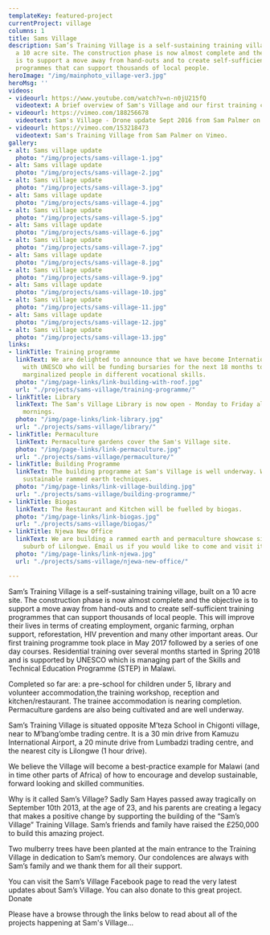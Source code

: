 ```yaml
---
templateKey: featured-project
currentProject: village
columns: 1
title: Sams Village
description: Sam’s Training Village is a self-sustaining training village, built on
  a 10 acre site. The construction phase is now almost complete and the objective
  is to support a move away from hand-outs and to create self-sufficient training
  programmes that can support thousands of local people.
heroImage: "/img/mainphoto_village-ver3.jpg"
heroMsg: ''
videos:
- videourl: https://www.youtube.com/watch?v=n-n0jU215fQ
  videotext: A brief overview of Sam's Village and our first training course for Tailors
- videourl: https://vimeo.com/188256678
  videotext: Sam's Village - Drone update Sept 2016 from Sam Palmer on Vimeo.
- videourl: https://vimeo.com/153218473
  videotext: Sam's Training Village from Sam Palmer on Vimeo.
gallery:
- alt: Sams village update
  photo: "/img/projects/sams-village-1.jpg"
- alt: Sams village update
  photo: "/img/projects/sams-village-2.jpg"
- alt: Sams village update
  photo: "/img/projects/sams-village-3.jpg"
- alt: Sams village update
  photo: "/img/projects/sams-village-4.jpg"
- alt: Sams village update
  photo: "/img/projects/sams-village-5.jpg"
- alt: Sams village update
  photo: "/img/projects/sams-village-6.jpg"
- alt: Sams village update
  photo: "/img/projects/sams-village-7.jpg"
- alt: Sams village update
  photo: "/img/projects/sams-village-8.jpg"
- alt: Sams village update
  photo: "/img/projects/sams-village-9.jpg"
- alt: Sams village update
  photo: "/img/projects/sams-village-10.jpg"
- alt: Sams village update
  photo: "/img/projects/sams-village-11.jpg"
- alt: Sams village update
  photo: "/img/projects/sams-village-12.jpg"
- alt: Sams village update
  photo: "/img/projects/sams-village-13.jpg"
links:
- linkTitle: Training programme
  linkText: We are delighted to announce that we have become International Partners
    with UNESCO who will be funding bursaries for the next 18 months to train 150
    marginalized people in different vocational skills.
  photo: "/img/page-links/link-building-with-roof.jpg"
  url: "./projects/sams-village/training-programme/"
- linkTitle: Library
  linkText: The Sam's Village Library is now open - Monday to Friday all day and Saturday
    mornings.
  photo: "/img/page-links/link-library.jpg"
  url: "./projects/sams-village/library/"
- linkTitle: Permaculture
  linkText: Permaculture gardens cover the Sam's Village site.
  photo: "/img/page-links/link-permaculture.jpg"
  url: "./projects/sams-village/permaculture/"
- linkTitle: Building Programme
  linkText: The building programme at Sam's Village is well underway. We build using
    sustainable rammed earth techniques.
  photo: "/img/page-links/link-village-building.jpg"
  url: "./projects/sams-village/building-programme/"
- linkTitle: Biogas
  linkText: The Restaurant and Kitchen will be fuelled by biogas.
  photo: "/img/page-links/link-biogas.jpg"
  url: "./projects/sams-village/biogas/"
- linkTitle: Njewa New Office
  linkText: We are building a rammed earth and permaculture showcase site in the Njewa
    suburb of Lilongwe. Email us if you would like to come and visit it!
  photo: "/img/page-links/link-njewa.jpg"
  url: "./projects/sams-village/njewa-new-office/"

---
```

Sam’s Training Village is a self-sustaining training village, built on a 10 acre site. The construction phase is now almost complete and the objective is to support a move away from hand-outs and to create self-sufficient training programmes that can support thousands of local people. This will improve their lives in terms of creating employment, organic farming, orphan support, reforestation, HIV prevention and many other important areas. Our first training programme took place in May 2017 followed by a series of one day courses. Residential training over several months started in Spring 2018 and is supported by UNESCO which is managing part of the Skills and Technical Education Programme (STEP) in Malawi.

Completed so far are: a pre-school for children under 5, library and volunteer accommodation,the training workshop, reception and kitchen/restaurant. The trainee accommodation is nearing completion. Permaculture gardens are also being cultivated and are well underway.

Sam’s Training Village is situated opposite M’teza School in Chigonti village, near to M’bang’ombe trading centre. It is a 30 min drive from Kamuzu International Airport, a 20 minute drive from Lumbadzi trading centre, and the nearest city is Lilongwe (1 hour drive).

We believe the Village will become a best-practice example for Malawi (and in time other parts of Africa) of how to encourage and develop sustainable, forward looking and skilled communities.

Why is it called Sam’s Village? Sadly Sam Hayes passed away tragically on September 10th 2013, at the age of 23, and his parents are creating a legacy that makes a positive change by supporting the building of the “Sam’s Village” Training Village. Sam’s friends and family have raised the £250,000 to build this amazing project.

Two mulberry trees have been planted at the main entrance to the Training Village in dedication to Sam’s memory. Our condolences are always with Sam’s family and we thank them for all their support.

You can visit the Sam’s Village Facebook page to read the very latest updates about Sam’s Village. You can also donate to this great project.
Donate

Please have a browse through the links below to read about all of the projects happening at Sam's Village...